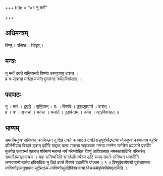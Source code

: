 +++
title = "०१ नू मर्तो"

+++
## अधिमन्त्रम्
विष्णुः। वसिष्ठः। त्रिष्टुप्।

## मन्त्रः
नू मर्तो॑ दयते सनि॒ष्यन्यो विष्ण॑व उरुगा॒याय॒ दाश॑त् ।  
प्र यः स॒त्राचा॒ मन॑सा॒ यजा॑त ए॒ताव॑न्तं॒ नर्य॑मा॒विवा॑सात् ॥

## पदपाठः
नु । मर्तः॑ । द॒य॒ते॒ । स॒नि॒ष्यन् । यः । विष्ण॑वे । उ॒रु॒ऽगा॒याय॑ । दाश॑त् ।  
प्र । यः । स॒त्राचा॑ । मन॑सा । यजा॑ते । ए॒ताव॑न्तम् । नर्य॑म् । आ॒ऽविवा॑सात् ॥

## भाष्यम्
समर्तोमनुष्यः सनिष्यन् धनमिच्छन् नु क्षिप्रं दयते धनमादत्ते दयतिराङ्पूर्वार्थेद्रष्टव्यः योमनुष्यः उरुगायाय बहुभिः कीर्तनीयाय विष्णवे दाशत् हवींषि दद्यात् यश्च सत्राचा सहाञ्चता मनसा मननेन स्तोत्रेण प्रयजाते प्रकर्षेण पूजयेत् एतावन्तं एतावत् परिमाणं महान्तं नर्यं नरेभ्योहितं विष्णुं आविवासात् नमस्कारादिभिः परिचरेत् समर्तोदयतइत्यन्वयः । यद्वा सनिष्यन्निति सनतेर्लाभार्थस्य ऌटि रूपम् समर्तः सनिष्यन् धनादीनि लप्स्यमानोभवन्नेव हविरादिकं नु क्षिप्रं दयते विष्णवे ददातीति योज्यम् ॥ १ ॥ विष्णुदेवत्येपशौ पुरोडाशस्य त्वंविष्णोइत्यनुवाक्या सूत्रितञ्च-त्वंविष्णोसुमतिंविश्वजन्यां विचक्रमेपृथिवीमेषएतामिति ।